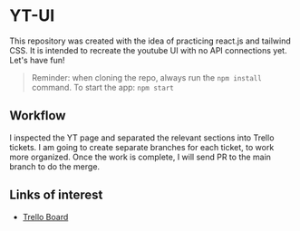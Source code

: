 # YT-UI

This repository was created with the idea of ​​practicing react.js and tailwind CSS.
It is intended to recreate the youtube UI with no API connections yet.
Let's have fun!

> Reminder: when cloning the repo, always run the `npm install` command.
> To start the app: `npm start`

## Workflow
I inspected the YT page and separated the relevant sections into Trello tickets.
I am going to create separate branches for each ticket, to work more organized.
Once the work is complete, I will send PR to the main branch to do the merge.


## Links of interest
- [Trello Board](https://trello.com/b/6z9pD3gY/youtube-ui)

